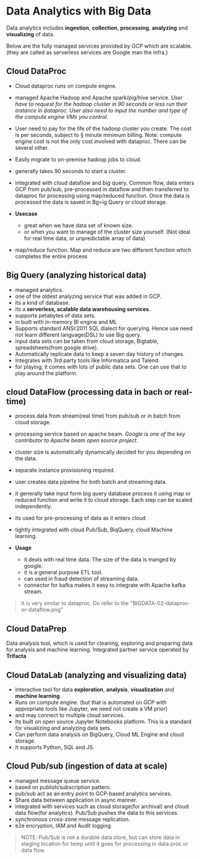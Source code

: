 # Data Analytics with Big Data

Data analytics includes **ingestion**, **collection**, **processing**, **analyzing** and **visualizing** of data.

Below are the fully managed services provided by GCP which are scalable. (they are called as serverless services are Google man the infra.)

## Cloud DataProc

- Cloud dataproc runs on compute engine.
- managed Apache Hadoop and Apache spark/pig/hive service. *User have to request for the hadoop cluster in 90 seconds or less run their instance in dataproc. User also need to input the number and type of the compute engine VMs you control.*
- User need to pay for the life of the hadoop cluster you create. The cost is per seconds, subject to § minute minimum billing. Note: compute engine cost is not the only cost involved with dataproc. There can be several other.
- Easily migrate to on-premise hadoop jobs to cloud.
- generally takes 90 seconds to start a cluster.
- integrated with cloud dataflow and big query. Common flow, data enters GCP from pub/sub, pre-processed in dataflow and then transferred to dataproc for processing using map/reduced function. Once the data is processed the data is saved in Bg=ig Query or cloud storage.

- **Usecase**
  - great when we have data set of known size.
  - or when you want to manage of the cluster size yourself. (Not ideal for real time data, or unpredictable array of data)

- map/reduce function. Map and reduce are two different function which completes the entire process

## Big Query (analyzing historical data)

- managed analytics.
- one of the oldest analyzing service that was added in GCP.
- its a kind of database.
- its a **serverless, scalable data warehousing services**.
- supports petabytes of data sets.
- in built with in-memory BI engine and ML
- Supports standard ANSI:2011 SQL dialect for querying. Hence use need not learn different language(DSL) to use Big query.
- input data sets can be taken from cloud storage, Bigtable, spreadsheets(from google drive).
- Automatically replicate data to keep a seven day history of changes.
- Integrates with 3rd party tools like Informatica and Talend.
- for playing, it comes with lots of public data sets. One can use that to play around the platform.

## cloud DataFlow (processing data in bach or real-time)

- process data from stream(real time) from pub/sub or in batch from cloud storage.
- processing service based on apache beam. *Google is one of the key contributor to Apache beam open source project*.
- cluster size is automatically dynamically decided for you depending on the data.
- separate instance provisioning required.
- user creates data pipeline for both batch and streaming data.
- it generally take input form big query database process it using map or reduced function and write it to cloud storage. Each step can be scaled independently.
- its used for pre-processing of data as it enters cloud
- tightly integrated with cloud Pub/Sub, BiqQuery, cloud Machine learning.

- **Usage**
  - it deals with real time data. The size of the data is manged by google.
  - it is a general purpose ETL tool.
  - can used in fraud detection of streaming data.
  - connector for kafka makes it easy to integrate with Apache kafka stream.

> It is very similar to dataproc. Do refer to the "BIGDATA-02-dataproc-or-dataflow.png"

## Cloud DataPrep

Data analysis tool, which is used for cleaning, exploring and preparing data for analysis and machine learning.
Integrated partner service operated by **Trifacta**

## Cloud DataLab (analyzing and visualizing data)

- Interactive tool for data **exploration**, **analysis**, **visualization** and **machine learning**.
- Runs on compute engine. (but that is automated on GCP with appropriate tools like Jupyter, we need not create a VM prior)
- and may connect to multiple cloud services.
- Its built on open source Jupyter Notebooks platform. This is a standard for visualizing and analyzing data sets.
- Can perform data analysis on BigQuery, Cloud ML Engine and cloud storage.
- It supports Python, SQL and JS.

## Cloud Pub/sub (ingestion of data at scale)

- managed message queue service.
- based on publish/subscription pattern.
- pub/sub act as an entry point to GCP-based analytics services.
- Share data between application in async manner.
- integrated with services such as cloud storage(for archival) and cloud data flow(for analytics). Pub/Sub pushes the data to this services.
- synchronous cross-zone message replication.
- e2e encryption, IAM and Audit logging.

> NOTE: Pub/Sub is not a durable data store, but can store data in staging location for temp until it goes for processing in data proc or data flow.
